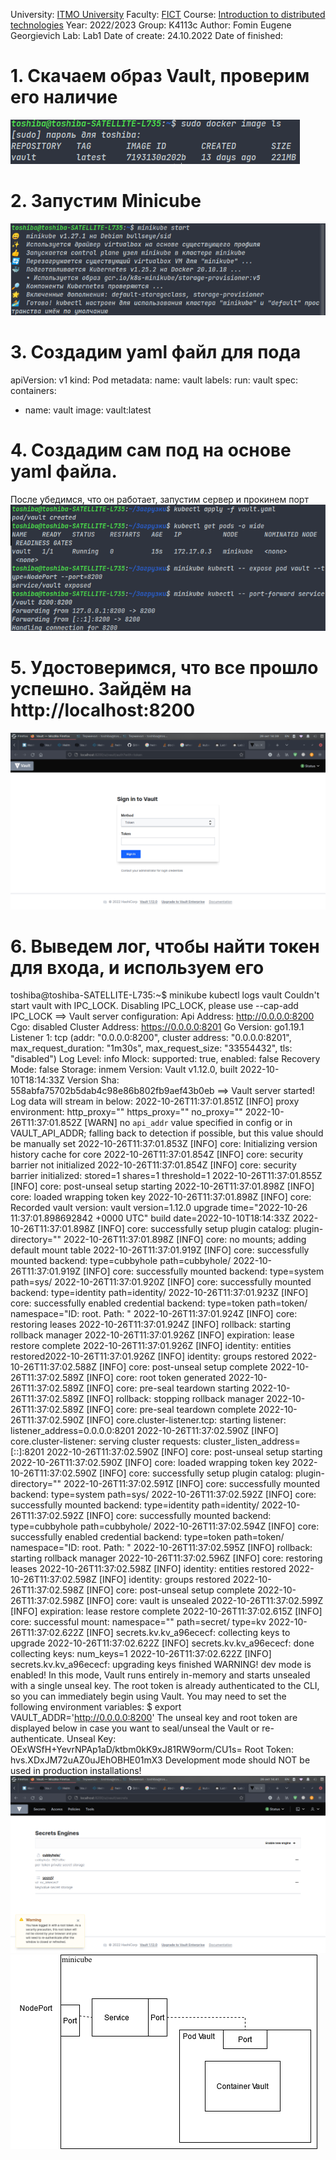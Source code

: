 University: [ITMO University](https://itmo.ru/ru/)
Faculty: [FICT](https://fict.itmo.ru)
Course: [Introduction to distributed technologies](https://github.com/itmo-ict-faculty/introduction-to-distributed-technologies)
Year: 2022/2023
Group: K4113c
Author: Fomin Eugene Georgievich
Lab: Lab1
Date of create: 24.10.2022
Date of finished:

# 1. Скачаем образ Vault, проверим его наличие
![Альтернативный текст](https://github.com/JosephShouen/2022_2023-introduction_to_distributed_technologies-k4113c-fomin_e_g/blob/main/lab1/7.png)

# 2. Запустим Minicube
![Альтернативный текст](https://github.com/JosephShouen/2022_2023-introduction_to_distributed_technologies-k4113c-fomin_e_g/blob/main/lab1/1.png)

# 3. Создадим yaml файл для пода
apiVersion: v1
kind: Pod
metadata:
name: vault
labels:
run: vault
spec:
containers:
- name: vault
image: vault:latest

# 4. Создадим сам под на основе yaml файла. 
После убедимся, что он работает, запустим сервер и прокинем порт
![Альтернативный текст](https://github.com/JosephShouen/2022_2023-introduction_to_distributed_technologies-k4113c-fomin_e_g/blob/main/lab1/1%20(1-%D1%8F%20%D0%BA%D0%BE%D0%BF%D0%B8%D1%8F).png)

# 5. Удостоверимся, что все прошло успешно. Зайдём на http://localhost:8200
![Альтернативный текст](https://github.com/JosephShouen/2022_2023-introduction_to_distributed_technologies-k4113c-fomin_e_g/blob/main/lab1/2.png)

# 6. Выведем лог, чтобы найти токен для входа, и используем его
toshiba@toshiba-SATELLITE-L735:~$ minikube kubectl logs vault
Couldn't start vault with IPC_LOCK. Disabling IPC_LOCK, please use --cap-add IPC_LOCK
==> Vault server configuration:
Api Address: http://0.0.0.0:8200
Cgo: disabled
Cluster Address: https://0.0.0.0:8201
Go Version: go1.19.1
Listener 1: tcp (addr: "0.0.0.0:8200", cluster address: "0.0.0.0:8201",
max_request_duration: "1m30s", max_request_size: "33554432", tls: "disabled")
Log Level: info
Mlock: supported: true, enabled: false
Recovery Mode: false
Storage: inmem
Version: Vault v1.12.0, built 2022-10-10T18:14:33Z
Version Sha: 558abfa75702b5dab4c98e86b802fb9aef43b0eb
==> Vault server started! Log data will stream in below:
2022-10-26T11:37:01.851Z [INFO] proxy environment: http_proxy="" https_proxy="" no_proxy=""
2022-10-26T11:37:01.852Z [WARN] no `api_addr` value specified in config or in VAULT_API_ADDR;
falling back to detection if possible, but this value should be manually set
2022-10-26T11:37:01.853Z [INFO] core: Initializing version history cache for core
2022-10-26T11:37:01.854Z [INFO] core: security barrier not initialized
2022-10-26T11:37:01.854Z [INFO] core: security barrier initialized: stored=1 shares=1
threshold=1
2022-10-26T11:37:01.855Z [INFO] core: post-unseal setup starting
2022-10-26T11:37:01.898Z [INFO] core: loaded wrapping token key
2022-10-26T11:37:01.898Z [INFO] core: Recorded vault version: vault version=1.12.0 upgrade
time="2022-10-26 11:37:01.898692842 +0000 UTC" build date=2022-10-10T18:14:33Z
2022-10-26T11:37:01.898Z [INFO] core: successfully setup plugin catalog: plugin-directory=""
2022-10-26T11:37:01.898Z [INFO] core: no mounts; adding default mount table
2022-10-26T11:37:01.919Z [INFO] core: successfully mounted backend: type=cubbyhole
path=cubbyhole/
2022-10-26T11:37:01.919Z [INFO] core: successfully mounted backend: type=system path=sys/
2022-10-26T11:37:01.920Z [INFO] core: successfully mounted backend: type=identity
path=identity/
2022-10-26T11:37:01.923Z [INFO] core: successfully enabled credential backend: type=token
path=token/ namespace="ID: root. Path: "
2022-10-26T11:37:01.924Z [INFO] core: restoring leases
2022-10-26T11:37:01.924Z [INFO] rollback: starting rollback manager
2022-10-26T11:37:01.926Z [INFO] expiration: lease restore complete
2022-10-26T11:37:01.926Z [INFO] identity: entities restored2022-10-26T11:37:01.926Z [INFO] identity: groups restored
2022-10-26T11:37:02.588Z [INFO] core: post-unseal setup complete
2022-10-26T11:37:02.589Z [INFO] core: root token generated
2022-10-26T11:37:02.589Z [INFO] core: pre-seal teardown starting
2022-10-26T11:37:02.589Z [INFO] rollback: stopping rollback manager
2022-10-26T11:37:02.589Z [INFO] core: pre-seal teardown complete
2022-10-26T11:37:02.590Z [INFO] core.cluster-listener.tcp: starting listener:
listener_address=0.0.0.0:8201
2022-10-26T11:37:02.590Z [INFO] core.cluster-listener: serving cluster requests:
cluster_listen_address=[::]:8201
2022-10-26T11:37:02.590Z [INFO] core: post-unseal setup starting
2022-10-26T11:37:02.590Z [INFO] core: loaded wrapping token key
2022-10-26T11:37:02.590Z [INFO] core: successfully setup plugin catalog: plugin-directory=""
2022-10-26T11:37:02.591Z [INFO] core: successfully mounted backend: type=system path=sys/
2022-10-26T11:37:02.592Z [INFO] core: successfully mounted backend: type=identity
path=identity/
2022-10-26T11:37:02.592Z [INFO] core: successfully mounted backend: type=cubbyhole
path=cubbyhole/
2022-10-26T11:37:02.594Z [INFO] core: successfully enabled credential backend: type=token
path=token/ namespace="ID: root. Path: "
2022-10-26T11:37:02.595Z [INFO] rollback: starting rollback manager
2022-10-26T11:37:02.596Z [INFO] core: restoring leases
2022-10-26T11:37:02.598Z [INFO] identity: entities restored
2022-10-26T11:37:02.598Z [INFO] identity: groups restored
2022-10-26T11:37:02.598Z [INFO] core: post-unseal setup complete
2022-10-26T11:37:02.598Z [INFO] core: vault is unsealed
2022-10-26T11:37:02.599Z [INFO] expiration: lease restore complete
2022-10-26T11:37:02.615Z [INFO] core: successful mount: namespace="" path=secret/ type=kv
2022-10-26T11:37:02.622Z [INFO] secrets.kv.kv_a96ececf: collecting keys to upgrade
2022-10-26T11:37:02.622Z [INFO] secrets.kv.kv_a96ececf: done collecting keys: num_keys=1
2022-10-26T11:37:02.622Z [INFO] secrets.kv.kv_a96ececf: upgrading keys finished
WARNING! dev mode is enabled! In this mode, Vault runs entirely in-memory
and starts unsealed with a single unseal key. The root token is already
authenticated to the CLI, so you can immediately begin using Vault.
You may need to set the following environment variables:
$ export VAULT_ADDR='http://0.0.0.0:8200'
The unseal key and root token are displayed below in case you want to
seal/unseal the Vault or re-authenticate.
Unseal Key: OExWSfH+YevrNPAp1aD/ktbm0kK9xJ81RW9orm/CU1s=
Root Token: hvs.XDxJM72uAZ0uJEhOBHE01mX3
Development mode should NOT be used in production installations!
![Альтернативный текст](https://github.com/JosephShouen/2022_2023-introduction_to_distributed_technologies-k4113c-fomin_e_g/blob/main/lab1/6.png)
![Альтернативный текст](https://github.com/JosephShouen/2022_2023-introduction_to_distributed_technologies-k4113c-fomin_e_g/blob/main/lab1/%D0%94%D0%B8%D0%B0%D0%B3%D1%80%D0%B0%D0%BC%D0%BC%D0%B0%20%D0%B1%D0%B5%D0%B7%20%D0%BD%D0%B0%D0%B7%D0%B2%D0%B0%D0%BD%D0%B8%D1%8F.drawio.png)
